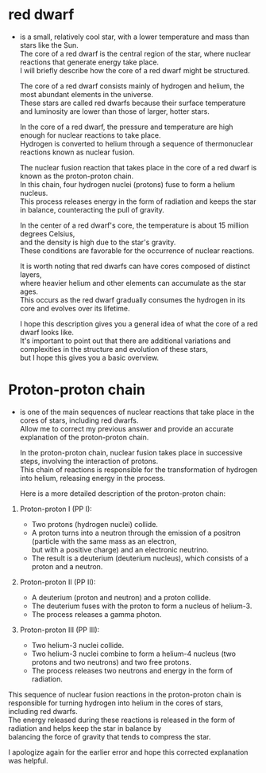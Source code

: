  # red dwarf
   - is a small, relatively cool star, with a lower temperature and mass than stars like the Sun.    
      The core of a red dwarf is the central region of the star, where nuclear reactions that generate energy take place.     
       I will briefly describe how the core of a red dwarf might be structured.    

       The core of a red dwarf consists mainly of hydrogen and helium, the most abundant elements in the universe.       
        These stars are called red dwarfs because their surface temperature and luminosity are lower than those of larger, hotter stars.     
   
       In the core of a red dwarf, the pressure and temperature are high enough for nuclear reactions to take place.      
        Hydrogen is converted to helium through a sequence of thermonuclear reactions known as nuclear fusion.     

        The nuclear fusion reaction that takes place in the core of a red dwarf is known as the proton-proton chain.      
         In this chain, four hydrogen nuclei (protons) fuse to form a helium nucleus.      
          This process releases energy in the form of radiation and keeps the star in balance, counteracting the pull of gravity.      

        In the center of a red dwarf's core, the temperature is about 15 million degrees Celsius,     
         and the density is high due to the star's gravity.      
          These conditions are favorable for the occurrence of nuclear reactions.    

        It is worth noting that red dwarfs can have cores composed of distinct layers,       
         where heavier helium and other elements can accumulate as the star ages.     
          This occurs as the red dwarf gradually consumes the hydrogen in its core and evolves over its lifetime.   
    
        I hope this description gives you a general idea of what the core of a red dwarf looks like.     
         It's important to point out that there are additional variations and complexities in the structure and evolution of these stars,    
          but I hope this gives you a basic overview.     

# Proton-proton chain   
  - is one of the main sequences of nuclear reactions that take place in the cores of stars, including red dwarfs.    
     Allow me to correct my previous answer and provide an accurate explanation of the proton-proton chain.    

    In the proton-proton chain, nuclear fusion takes place in successive steps, involving the interaction of protons.    
     This chain of reactions is responsible for the transformation of hydrogen into helium, releasing energy in the process.     

      Here is a more detailed description of the proton-proton chain:      
    
1. Proton-proton I (PP I):    
   - Two protons (hydrogen nuclei) collide.
   - A proton turns into a neutron through the emission of a positron (particle with the same mass as an electron,    
      but with a positive charge) and an electronic neutrino.      
   - The result is a deuterium (deuterium nucleus), which consists of a proton and a neutron.     
     
2. Proton-proton II (PP II):     
   - A deuterium (proton and neutron) and a proton collide.    
   - The deuterium fuses with the proton to form a nucleus of helium-3.      
   - The process releases a gamma photon.      
    
3. Proton-proton III (PP III):
   - Two helium-3 nuclei collide.
   - Two helium-3 nuclei combine to form a helium-4 nucleus (two protons and two neutrons) and two free protons.
   - The process releases two neutrons and energy in the form of radiation.
  
This sequence of nuclear fusion reactions in the proton-proton chain is responsible for turning hydrogen into helium in the cores of stars,    
 including red dwarfs.     
  The energy released during these reactions is released in the form of radiation and helps keep the star in balance by   
   balancing the force of gravity that tends to compress the star.    
   
I apologize again for the earlier error and hope this corrected explanation was helpful.   
